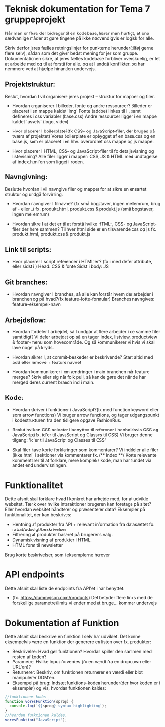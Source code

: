 # Teknisk dokumentation for Tema 7 gruppeprojekt

Når man er flere der bidrager til en kodebase, lærer man hurtigt, at ens sædvanlige måder at gøre tingene på ikke nødvendigvis er logisk for alle.

Skriv derfor jeres fælles retningslinjer for punkterne herunder(tilføj gerne flere selv), sådan som det giver bedst mening for jer som gruppe. Dokumentationen sikre, at jeres fælles kodebase forbliver overskuelig, er let at arbejde med og til at forstå for alle, og at I undgå konflikter, og har nemmere ved at hjælpe hinanden undervejs.

## Projektstruktur:

Beslut, hvordan I vil organisere jeres projekt – struktur for mapper og filer.

- Hvordan organiserer I billeder, fonte og andre ressourcer?
  Billeder er placeret i en mappe kaldet 'img'
  Fonte (adobe) linkes til i <head>, samt defineres i css variabler (base.css)
  Andre ressourcer ligger i en mappe kaldet 'assets' (logo, video)

- Hvor placerer I boilerplate?(fx CSS- og JavaScript-filer, der bruges på tværs af projektet)
  Vores boilerplate er opbygget af en base.css og en base.js, som er placeret i en hhv. overordnet css mappe og js mappe.

- Hvor placerer I HTML, CSS- og JavaScript-filer til fx detaljevisning og listevisning?
  Alle filer ligger i mapper: CSS, JS & HTML med undtagelse af index.html'en som ligget i roden.

## Navngivning:

Beslutte hvordan i vil navngive filer og mapper for at sikre en ensartet struktur og undgå forvirring.

- Hvordan navngiver I filnavne? (fx små bogstaver, ingen mellemrum, brug af - eller \_)
  fx. produkt.html, produkt.css & produkt.js (små bogstaver, ingen mellemrum)

- Hvordan sikre I at det er til at forstå hvilke HTML-, CSS- og JavaScript-filer der høre sammen?
  Til hver html side er en tilsvarende css og js fx. produkt.html, produkt.css & produkt.js

## Link til scripts:

- Hvor placerer I script referencer i HTML'en? (fx i <head> med defer attribute, eller sidst i <body>)
  Head: CSS & fonte
  Sidst i body: JS

## Git branches:

- Hvordan navngiver I branches, så alle kan forstår hvem der arbejder i branchen og på hvad?(fx feature-lotte-formular)
  Branches navngives: feature-eksempel-navn

## Arbejdsflow:

- Hvordan fordeler I arbejdet, så I undgår at flere arbejder i de samme filer samtidigt?
  Vi deler arbejdet op så en tager, index, listview, productview & footer+menu som hovedområde. Og så kommunikerer vi hvis vi skal lave noget på kryds.

- Hvordan sikrer I, at commit-beskeder er beskrivende?
  Start altid med add eller remove + feature navnet

- Hvordan kommunikerer i om ændringer i main branchen når feature merges?
  Skriv eller sig når folk pull, så kan de gøre det når de har merged deres current branch ind i main.

## Kode:

- Hvordan skriver i funktioner i JavaScript?(fx med function keyword eller som arrow functions)
  Vi bruger arrow functions, og tager udgangspunkt i kodestrukturen fra den tidligere opgave FashionRus.

- Beslut hvilken CSS selector i benyttes til referener i henholdsvis CSS og JavaScript(fx. id'er til JavaScript og Classes til CSS)
  Vi bruger denne tilgang: 'id'er til JavaScript og Classes til CSS'

- Skal filer have korte forklaringer som kommentarer?
  Vi inddeler alle filer (ikke html) i sektioner via kommentarer fx. /** index **/
  Korte relevante kommentarer til at forklare, mere kompleks kode, man har fundet via andet end undervisningen.

# Funktionalitet

Dette afsnit skal forklare hvad I konkret har arbejde med, for at udvikle websitet. Tænk over hvilke interaktioner brugeren kan foretage på sitet? Eller hvordan websitet håndterer og præsenterer data? Eksempler på funktionalitet, der kan beskrives:

- Hentning af produkter fra API + relevant information fra datasættet fx. rabat/udsolgt/beskrivelser
- Filtrering af produkter baseret på brugerens valg.
- Dynamisk visning af produkter i HTML.
- HTML form til newsletter

Brug korte beskrivelser, som i eksemplerne herover

# API endpoints

Dette afsnit skal liste de endpoints fra API'et i har benyttet:

- (fx. https://dummyjson.com/products)
  Det betyder flere links med de forskellige parametre/limits vi ender med at bruge... kommer undervejs

# Dokumentation af Funktion

Dette afsnit skal beskrive en funktion I selv har udviklet. Det kunne eksempelvis være en funktion der generere en listen over fx. produkter:

- Beskrivelse: Hvad gør funktionen? Hvordan spiller den sammen med resten af koden?
- Parametre: Hvilke input forventes (fx en værdi fra en dropdown eller URL'en)?
- Returnerer: Beskriv, om funktionen returnerer en værdi eller blot manipulerer DOM’en.
- Eksempel på brug: Indsæt funktions-koden herunder(der hvor koden er i eksemplet) og vis, hvordan funktionen kaldes:

```javascript
//funktionens kode:
function voresFunktion(sprog) {
  console.log(`${sprog} syntax highlighting`);
}
//hvordan funktionen kaldes:
voresFunktion("JavaScript");
```

